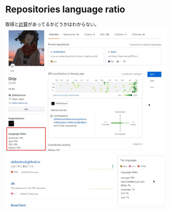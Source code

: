 # Repositories language ratio
取得と[計算](https://github.com/S4WA/repositories-language-ratio/blob/master/src/github.js#L75)があってるかどうかはわからない。  
![img](https://raw.githubusercontent.com/S4WA/files/master/Dzd81FgVAAAILFM.jpg)  
![img](https://raw.githubusercontent.com/S4WA/files/master/DznV1XkUcAAE2dL.jpg)
